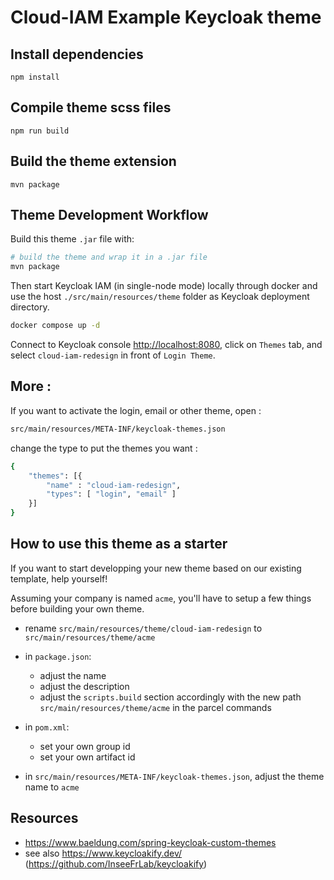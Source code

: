 # Cloud-IAM Example Keycloak theme

## Install dependencies

```
npm install
```

## Compile theme scss files

```
npm run build
```

## Build the theme extension

```
mvn package
```

## Theme Development Workflow

Build this theme `.jar` file with:

```bash
# build the theme and wrap it in a .jar file
mvn package
```

Then start Keycloak IAM (in single-node mode) locally through docker and use the host `./src/main/resources/theme` folder as Keycloak deployment directory.

```bash
docker compose up -d
```

Connect to Keycloak console [http://localhost:8080](http://localhost:8080), click on `Themes` tab, and select `cloud-iam-redesign` in front of `Login Theme`.

## More :

If you want to activate the login, email or other theme, open :

```bash
src/main/resources/META-INF/keycloak-themes.json
```

change the type to put the themes you want :

```bash
{
    "themes": [{
        "name" : "cloud-iam-redesign",
        "types": [ "login", "email" ]
    }]
}
```

## How to use this theme as a starter

If you want to start developping your new theme based on our existing template, help yourself!

Assuming your company is named `acme`, you'll have to setup a few things before building your own theme.

- rename `src/main/resources/theme/cloud-iam-redesign` to `src/main/resources/theme/acme`
- in `package.json`:
  - adjust the name
  - adjust the description
  - adjust the `scripts.build` section accordingly with the new path `src/main/resources/theme/acme` in the parcel commands
- in `pom.xml`:

  - set your own group id
  - set your own artifact id

- in `src/main/resources/META-INF/keycloak-themes.json`, adjust the theme name to `acme`

## Resources

- https://www.baeldung.com/spring-keycloak-custom-themes
- see also https://www.keycloakify.dev/ (https://github.com/InseeFrLab/keycloakify)
